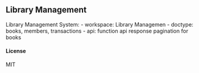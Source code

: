 ## Library Management

Library Management System:
    - workspace: Library Managemen
    - doctype: books, members, transactions
    - api: function api response pagination for books


#### License

MIT